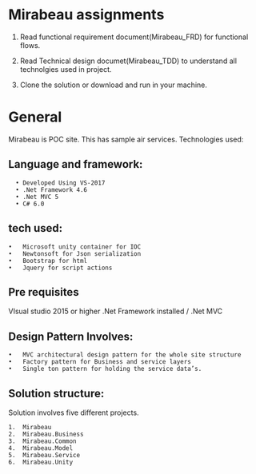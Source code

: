 # Mirabeau assignments

1. Read functional requirement document(Mirabeau_FRD) for functional flows.

2. Read Technical design documet(Mirabeau_TDD) to understand all technolgies used in project.

3. Clone the solution or download and run in your machine.



# General

Mirabeau is POC site. This has sample air services.
Technologies used:

  ## Language and framework:

      •	Developed Using VS-2017
      •	.Net Framework 4.6
      •	.Net MVC 5
      •	C# 6.0
   ## tech used:

    •	Microsoft unity container for IOC
    •	Newtonsoft for Json serialization
    •	Bootstrap for html 
    •	Jquery for script actions


  ## Pre requisites
  VIsual studio 2015 or higher
  .Net Framework installed / .Net MVC
  
  
  ## Design Pattern Involves:

    •	MVC architectural design pattern for the whole site structure
    •	Factory pattern for Business and service layers
    •	Single ton pattern for holding the service data’s.

## Solution structure:

Solution involves five different projects.
 

    1.	Mirabeau
    2.	Mirabeau.Business
    3.	Mirabeau.Common
    4.	Mirabeau.Model
    5.	Mirabeau.Service
    6.	Mirabeau.Unity


